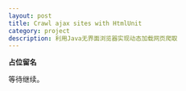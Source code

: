 ```yaml
---
layout: post
title: Crawl ajax sites with HtmlUnit
category: project
description: 利用Java无界面浏览器实现动态加载网页爬取
---
```


**占位留名**

等待继续。


